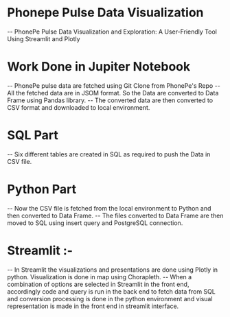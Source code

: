# Phonepe Pulse Data Visualization
-- PhonePe Pulse Data Visualization and Exploration: A User-Friendly Tool Using Streamlit and Plotly


# Work Done in Jupiter Notebook
  -- PhonePe pulse data are fetched using Git Clone from PhonePe's Repo
  -- All the fetched data are in JSOM format. So the Data are converted to Data Frame using Pandas library.
  -- The converted data are then converted to CSV format and downloaded to local environment.

# SQL Part
  -- Six different tables are created in SQL as required to push the Data in CSV file.


# Python Part
  -- Now the CSV file is fetched from the local environment to Python and then converted to Data Frame.
  -- The files converted to Data Frame are then moved to SQL using insert query and PostgreSQL connection.
  
  # Streamlit :-
   -- In Streamlit the visualizations and presentations are done using Plotly in python.
         Visualization is done in map using Chorapleth.
   -- When a combination of options are selected in Streamlit in the front end, accordingly code and query is 
         run in the back end to fetch data from SQL and conversion processing is done in the python environment 
         and visual representation is made in the front end in streamlit interface.
    
